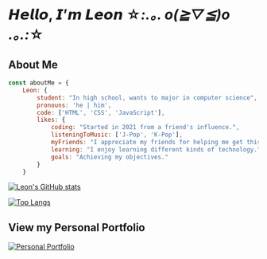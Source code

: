 # 𝙃𝙚𝙡𝙡𝙤, 𝙄’𝙢 𝙇𝙚𝙤𝙣 ☆*:.｡. o(≧▽≦)o .｡.:*☆

## About Me

```js
const aboutMe = {
    Leon: {
        student: "In high school, wants to major in computer science",
        pronouns: 'he | him',
        code: ['HTML', 'CSS', 'JavaScript'],
        likes: {
            coding: "Started in 2021 from a friend's influence.",
            listeningToMusic: ['J-Pop', 'K-Pop'],
            myFriends: "I appreciate my friends for helping me get this far!",
            learning: "I enjoy learning different kinds of technology.",
            goals: "Achieving my objectives."
        }
    }
```

[![Leon's GitHub stats](https://github-readme-stats.vercel.app/api?username=LeonTrii&count_private=true&show_icons=true&theme=buefy)](https://github.com/LeonTrii)

[![Top Langs](https://github-readme-stats.vercel.app/api/top-langs/?username=LeonTrii&layout=compact&theme=buefy)](https://github.com/LeonTrii)

## View my Personal Portfolio

[![Personal Portfolio](https://github-readme-stats.vercel.app/api/pin/?username=LeonTrii&repo=leontrii.github.io&theme=buefy)](https://github.com/LeonTrii/leontrii.github.io)


